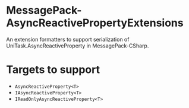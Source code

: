 # MessagePack-AsyncReactivePropertyExtensions
An extension formatters to support serialization of UniTask.AsyncReactiveProperty in MessagePack-CSharp.

# Targets to support
- `AsyncReactiveProperty<T>`
- `IAsyncReactiveProperty<T>`
- `IReadOnlyAsyncReactiveProperty<T>`
